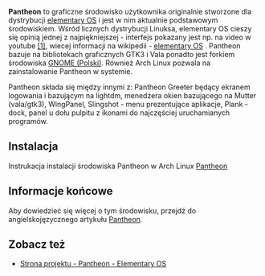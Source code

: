 **Pantheon** to graficzne środowisko użytkownika originalnie stworzone dla dystrybucji [elementary OS](http://elementaryos.org/) i jest w nim aktualnie podstawowym środowiskiem. Wśród licznych dystrybucji Linuksa, elementary OS cieszy się opinią jednej z najpiękniejszej - interfejs pokazany jest np. na video w youtube [[1]](http://www.youtube.com/results?q=elementary+os), wiecej informacji na wikipedii - [elementary OS](https://en.wikipedia.org/wiki/Elementary_OS "wikipedia:Elementary OS") . Pantheon bazuje na bibliotekach graficznych GTK3 i Vala ponadto jest forkiem środowiska [GNOME (Polski)](/index.php/GNOME_(Polski) "GNOME (Polski)"). Również Arch Linux pozwala na zainstalowanie Pantheon w systemie.

Pantheon składa się między innymi z: Pantheon Greeter będący ekranem logowania i bazującym na lightdm, menedżera okien bazującego na Mutter (vala/gtk3), WingPanel, Slingshot - menu prezentujące aplikacje, Plank - dock, panel u dołu pulpitu z ikonami do najczęściej uruchamianych programów.

## Instalacja

Instrukacja instalacji środowiska Pantheon w Arch Linux [Pantheon](/index.php/Pantheon "Pantheon")

## Informacje końcowe

Aby dowiedzieć się więcej o tym środowisku, przejdź do angielskojęzycznego artykułu [Pantheon](/index.php/Pantheon "Pantheon").

## Zobacz też

*   [Strona projektu - Pantheon - Elementary OS](http://elementaryos.org/)